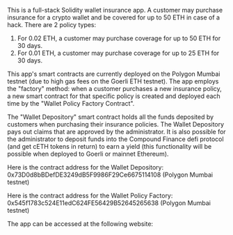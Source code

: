 This is a full-stack Solidity wallet insurance app. A customer may purchase insurance for a crypto wallet and be covered for up to 50 ETH in case of a hack. There are 2 policy types: 

  1) For 0.02 ETH, a customer may purchase coverage for up to 50 ETH for 30 days.
  2) For 0.01 ETH, a customer may purchase coverage for up to 25 ETH for 30 days. 

This app's smart contracts are currently deployed on the Polygon Mumbai testnet (due to high gas fees on the Goerli ETH testnet). The app employs the "factory" method: when a customer purchases a new insurance policy, a new smart contract for that specific policy is created and deployed each time by the "Wallet Policy Factory Contract". 

The "Wallet Depository" smart contract holds all the funds deposited by customers when purchasing their insurance policies. The Wallet Depository pays out claims that are approved by the administrator. It is also possible for the administrator to deposit funds into the Compound Finance defi protocol (and get cETH tokens in return) to earn a yield (this functionality will be possible when deployed to Goerli or mainnet Ethereum). 

Here is the contract address for the Wallet Depository: 0x73D0d8bBDefDE3249dB5F9986F29Ce6675114108  (Polygon Mumbai testnet)

Here is the contract address for the Wallet Policy Factory: 0x545f1783c524E11edC624FE56429B52645265638 (Polygon Mumbai testnet)

The app can be accessed at the following website:
